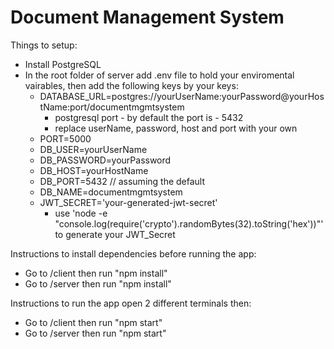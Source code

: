# Document Management System

Things to setup:

- Install PostgreSQL
- In the root folder of server add .env file to hold your enviromental vairables, then add the following keys by your keys:
   - DATABASE_URL=postgres://yourUserName:yourPassword@yourHostName:port/documentmgmtsystem
     - postgresql port - by default the port is - 5432
     - replace userName, password, host and port with your own
   - PORT=5000
   - DB_USER=yourUserName
   - DB_PASSWORD=yourPassword
   - DB_HOST=yourHostName
   - DB_PORT=5432 // assuming the default
   - DB_NAME=documentmgmtsystem
   - JWT_SECRET='your-generated-jwt-secret'
     - use 'node -e "console.log(require('crypto').randomBytes(32).toString('hex'))"' to generate your JWT_Secret
     
Instructions to install dependencies before running the app:

  - Go to /client then run "npm install"
  - Go to /server then run "npm install"

Instructions to run the app open 2 different terminals then:

  - Go to /client then run "npm start"
  - Go to /server then run "npm start"




